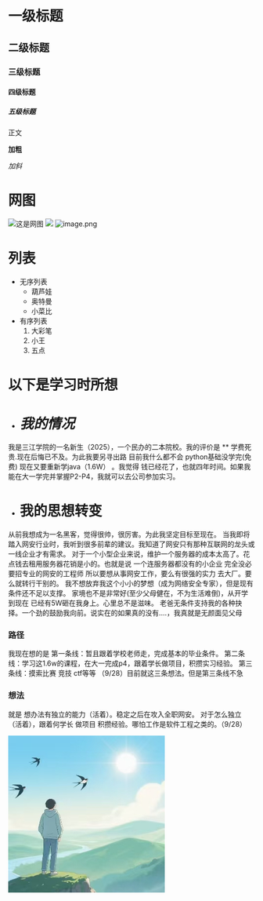 # 一级标题

## 二级标题

### 三级标题

#### 四级标题

##### 五级标题



正文

**加粗**

*加斜*








# 网图

![这是网图](https://ts1.tc.mm.bing.net/th/id/OIP-C.FBf-UToXl49Hdy6dC6mVwQHaHa?w=202&h=211&c=8&rs=1&qlt=90&o=6&dpr=1.5&pid=3.1&rm=2)
![](https://ts1.tc.mm.bing.net/th/id/OIP-C.94vThm37fUIauPjrjkRKaQHaHa?w=202&h=211&c=8&rs=1&qlt=90&o=6&dpr=1.5&pid=3.1&rm=2)
![image.png](./image.png)



# 列表
* 无序列表
    * 葫芦娃
    * 奥特曼
    * 小菜比
* 有序列表
    1. 大彩笔
    1. 小王
    1. 五点















# 以下是学习时所想


* # *我的情况* 
我是三江学院的一名新生（2025），一个民办的二本院校。我的评价是 ** 学费死贵.现在后悔已不及。为此我要另寻出路
目前我什么都不会
python基础没学完(免费)
现在又要重新学java（1.6W） 。我觉得 钱已经花了，也就四年时间。如果我能在大一学完并掌握P2-P4，我就可以去公司参加实习。


* # **我的思想转变**
从前我想成为一名黑客，觉得很帅，很厉害。为此我坚定目标至现在。
当我即将踏入网安行业时，我听到很多前辈的建议。我知道了网安只有那种互联网的龙头或一线企业才有需求。
对于一个小型企业来说，维护一个服务器的成本太高了。花点钱去租用服务器花销是小的。也就是说 一个连服务器都没有的小企业 完全没必要招专业的网安的工程师
所以要想从事网安工作，要么有很强的实力 去大厂。要么就转行干别的。
我不想放弃我这个小小的梦想（成为网络安全专家），但是现有条件还不足以支撑。
家境也不是非常好(至少父母健在，不为生活难倒)，从开学到现在 已经有5W砸在我身上。心里总不是滋味。
老爸无条件支持我的各种抉择。一个劲的鼓励我向前。说实在的如果真的没有....，我真就是无颜面见父母

### 路径
我现在想的是
第一条线：暂且跟着学校老师走，完成基本的毕业条件。
第二条线：学习这1.6w的课程，在大一完成p4，跟着学长做项目，积攒实习经验。
第三条线：摸索比赛  竞技  ctf等等
（9/28）目前就这三条想法。但是第三条线不急

### 想法
就是 想办法有独立的能力（活着）。稳定之后在攻入全职网安。
对于怎么独立（活着），跟着何学长 做项目 积攒经验。哪怕工作是软件工程之类的。（9/28）



![](1.png)

